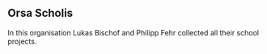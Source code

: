## Orsa Scholis

In this organisation Lukas Bischof and Philipp Fehr collected all their school projects.



